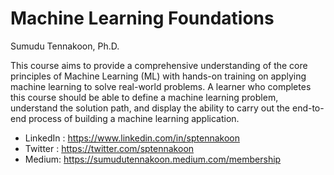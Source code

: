 # Machine Learning Foundations 

Sumudu Tennakoon, Ph.D.

This course aims to provide a comprehensive understanding of the core principles of Machine Learning (ML) with hands-on training on applying machine learning to solve real-world problems. A learner who completes this course should be able to define a machine learning problem, understand the solution path, and display the ability to carry out the end-to-end process of building a machine learning application.

- LinkedIn : https://www.linkedin.com/in/sptennakoon
- Twitter : https://twitter.com/sptennakoon
- Medium: https://sumudutennakoon.medium.com/membership
